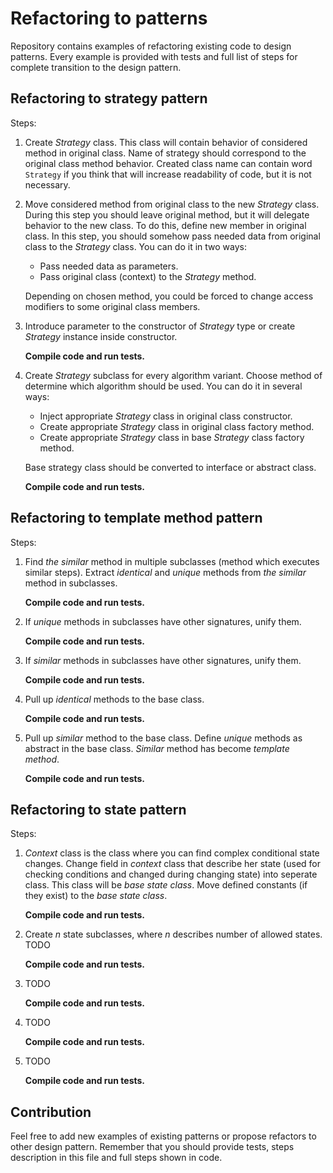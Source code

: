 # Refactoring to patterns
Repository contains examples of refactoring existing code to design patterns. Every example is provided with tests and full list of steps for complete transition to the design pattern.

## Refactoring to strategy pattern
Steps:
1. Create _Strategy_ class. This class will contain behavior of considered method in original class. Name of strategy should correspond to the original class method behavior. Created class name can contain word `Strategy` if you think that will increase readability of code, but it is not necessary.
2. Move considered method from original class to the new _Strategy_ class. During this step you should leave original method, but it will delegate behavior to the new class. To do this, define new member in original class. In this step, you should somehow pass needed data from original class to the _Strategy_ class. You can do it in two ways:
   * Pass needed data as parameters.
   * Pass original class (context) to the _Strategy_ method.

   Depending on chosen method, you could be forced to change access modifiers to some original class members.

3. Introduce parameter to the constructor of _Strategy_ type or create _Strategy_ instance inside constructor.

   **Compile code and run tests.**
4. Create _Strategy_ subclass for every algorithm variant. Choose method of determine which algorithm should be used. You can do it in several ways:
    * Inject appropriate _Strategy_ class in original class constructor.
    * Create appropriate _Strategy_ class in original class factory method.
    * Create appropriate _Strategy_ class in base _Strategy_ class factory method.

    Base strategy class should be converted to interface or abstract class.

   **Compile code and run tests.**

## Refactoring to template method pattern
Steps:
1. Find _the similar_ method in multiple subclasses (method which executes similar steps). Extract _identical_ and _unique_ methods from _the similar_ method in subclasses. 

   **Compile code and run tests.**

2. If _unique_ methods in subclasses have other signatures, unify them.

   **Compile code and run tests.**

3. If _similar_ methods in subclasses have other signatures, unify them.

   **Compile code and run tests.**

4. Pull up _identical_ methods to the base class.

   **Compile code and run tests.**

5. Pull up _similar_ method to the base class. Define _unique_ methods as abstract in the base class. _Similar_ method has become _template method_.

   **Compile code and run tests.**

## Refactoring to state pattern
Steps:
1. _Context_ class is the class where you can find complex conditional state changes. Change field in _context_ class that describe her state (used for checking conditions and changed during changing state) into seperate class. This class will be _base state class_. Move defined constants (if they exist) to the _base state class_.

   **Compile code and run tests.**

2. Create _n_ state subclasses, where _n_ describes number of allowed states.  TODO

   **Compile code and run tests.**

3. TODO

   **Compile code and run tests.**

4. TODO

   **Compile code and run tests.**

5. TODO

   **Compile code and run tests.**

## Contribution
Feel free to add new examples of existing patterns or propose refactors to other design pattern. Remember that you should provide tests, steps description in this file and full steps shown in code.